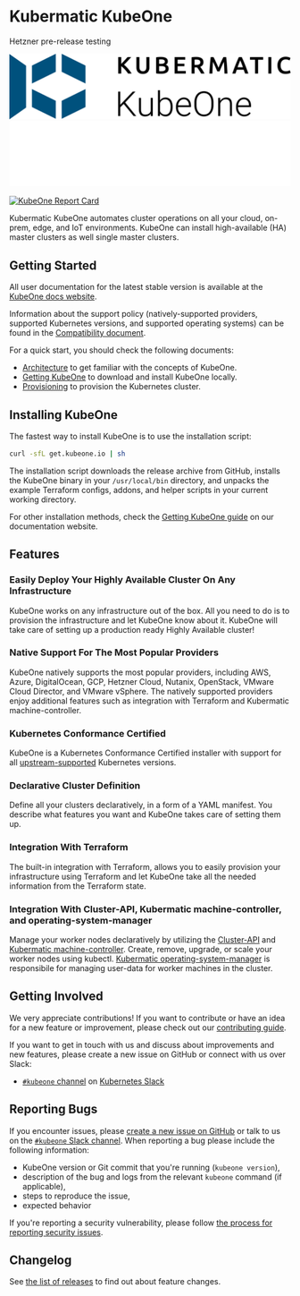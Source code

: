 # Kubermatic KubeOne

Hetzner pre-release testing

<p align="center">
  <img src="docs/img/kubeone-logo-text.png#gh-light-mode-only" width="700px" />
  <img src="docs/img/kubeone-logo-text-dark.png#gh-dark-mode-only" width="700px" />
</p>

[![KubeOne Report Card](https://goreportcard.com/badge/github.com/kubermatic/kubeone)](https://goreportcard.com/report/github.com/kubermatic/kubeone)

Kubermatic KubeOne automates cluster operations on all your cloud, on-prem,
edge, and IoT environments. KubeOne can install high-available (HA) master
clusters as well single master clusters.

## Getting Started

All user documentation for the latest stable version is available at the
[KubeOne docs website][docs].

Information about the support policy (natively-supported providers, supported
Kubernetes versions, and supported operating systems) can be found in the
[Compatibility document][docs-compatibility].

For a quick start, you should check the following documents:

* [Architecture][docs-concepts] to get familiar with the concepts of KubeOne.
* [Getting KubeOne][docs-getting-kubeone] to download and install KubeOne locally.
* [Provisioning][docs-provisioning] to provision the Kubernetes cluster.

## Installing KubeOne

The fastest way to install KubeOne is to use the installation script:

```bash
curl -sfL get.kubeone.io | sh
```

The installation script downloads the release archive from GitHub, installs the
KubeOne binary in your `/usr/local/bin` directory, and unpacks the example
Terraform configs, addons, and helper scripts in your current working
directory.

For other installation methods, check the
[Getting KubeOne guide][docs-getting-kubeone] on our documentation website.

## Features

### Easily Deploy Your Highly Available Cluster On Any Infrastructure

KubeOne works on any infrastructure out of the box. All you need to do is to
provision the infrastructure and let KubeOne know about it. KubeOne will take
care of setting up a production ready Highly Available cluster!

### Native Support For The Most Popular Providers

KubeOne natively supports the most popular providers, including AWS, Azure,
DigitalOcean, GCP, Hetzner Cloud, Nutanix, OpenStack, VMware Cloud Director, and VMware vSphere.
The natively supported providers enjoy additional features such as integration
with Terraform and Kubermatic machine-controller.

### Kubernetes Conformance Certified

KubeOne is a Kubernetes Conformance Certified installer with support for
all [upstream-supported][upstream-supported-versions] Kubernetes versions.

### Declarative Cluster Definition

Define all your clusters declaratively, in a form of a YAML manifest.
You describe what features you want and KubeOne takes care of setting them up.

### Integration With Terraform

The built-in integration with Terraform, allows you to easily provision your
infrastructure using Terraform and let KubeOne take all the needed information
from the Terraform state.

### Integration With Cluster-API, Kubermatic machine-controller, and operating-system-manager

Manage your worker nodes declaratively by utilizing the [Cluster-API][cluster-api]
and [Kubermatic machine-controller][machine-controller]. Create, remove,
upgrade, or scale your worker nodes using kubectl.
[Kubermatic operating-system-manager][operating-system-manager] is responsibile for
managing user-data for worker machines in the cluster.

## Getting Involved

We very appreciate contributions! If you want to contribute or have an idea for
a new feature or improvement, please check out our
[contributing guide][contributing-guide].

If you want to get in touch with us and discuss about improvements and new
features, please create a new issue on GitHub or connect with us over Slack:

* [`#kubeone` channel][k8s-slack-kubeone] on [Kubernetes Slack][k8s-slack]

## Reporting Bugs

If you encounter issues, please [create a new issue on GitHub][github-issue] or
talk to us on the [`#kubeone` Slack channel][k8s-slack-kubeone]. When reporting
a bug please include the following information:

* KubeOne version or Git commit that you're running (`kubeone version`),
* description of the bug and logs from the relevant `kubeone` command (if
  applicable),
* steps to reproduce the issue,
* expected behavior

If you're reporting a security vulnerability, please follow
[the process for reporting security issues][security-vulnerability].

## Changelog

See [the list of releases][changelog] to find out about feature changes.

[upstream-supported-versions]: https://kubernetes.io/docs/setup/release/version-skew-policy/#supported-versions
[cluster-api]: https://github.com/kubernetes-sigs/cluster-api
[machine-controller]: https://github.com/kubermatic/machine-controller
[operating-system-manager]: https://github.com/kubermatic/operating-system-manager
[docs]: https://docs.kubermatic.com/kubeone/
[docs-architecture]: https://docs.kubermatic.com/kubeone/v1.7/architecture/
[docs-concepts]: https://docs.kubermatic.com/kubeone/v1.7/architecture/concepts/
[docs-compatibility]: https://docs.kubermatic.com/kubeone/v1.7/architecture/compatibility/
[docs-getting-kubeone]: https://docs.kubermatic.com/kubeone/v1.7/getting-kubeone/
[docs-provisioning]: https://docs.kubermatic.com/kubeone/v1.7/tutorials/creating-clusters/
[contributing-guide]: https://github.com/kubermatic/kubeone/blob/main/CONTRIBUTING.md
[k8s-slack-kubeone]: https://kubernetes.slack.com/messages/CNEV2UMT7
[k8s-slack]: http://slack.k8s.io/
[github-issue]: https://github.com/kubermatic/kubeone/issues
[security-vulnerability]: https://github.com/kubermatic/kubeone/blob/main/CONTRIBUTING.md#reporting-a-security-vulnerability
[changelog]: https://github.com/kubermatic/kubeone/releases
